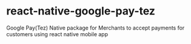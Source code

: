 # react-native-google-pay-tez
Google Pay(Tez) Native package for Merchants to accept payments for customers using react native mobile app
